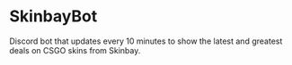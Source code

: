 # SkinbayBot
Discord bot that updates every 10 minutes to show the latest and greatest deals on CSGO skins from Skinbay.

